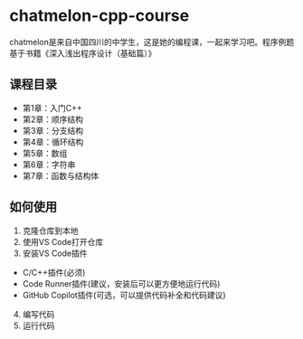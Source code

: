 # chatmelon-cpp-course
chatmelon是来自中国四川的中学生，这是她的编程课，一起来学习吧。程序例题基于书籍《深入浅出程序设计（基础篇）》

## 课程目录
- 第1章：入门C++
- 第2章：顺序结构
- 第3章：分支结构
- 第4章：循环结构
- 第5章：数组
- 第6章：字符串
- 第7章：函数与结构体

## 如何使用
1. 克隆仓库到本地
2. 使用VS Code打开仓库
3. 安装VS Code插件
- C/C++插件(必须)
- Code Runner插件(建议，安装后可以更方便地运行代码)
- GitHub Copilot插件(可选，可以提供代码补全和代码建议)
4. 编写代码
5. 运行代码
